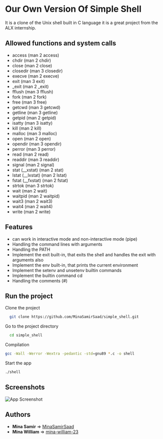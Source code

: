 # Our Own Version Of Simple Shell

It is a clone of the Unix shell built in C language it is a great project from the ALX internship.
## Allowed functions and system calls
- access (man 2 access)
- chdir (man 2 chdir)
- close (man 2 close)
- closedir (man 3 closedir)
- execve (man 2 execve)
- exit (man 3 exit)
- _exit (man 2 _exit)
- fflush (man 3 fflush)
- fork (man 2 fork)
- free (man 3 free)
- getcwd (man 3 getcwd)
- getline (man 3 getline)
- getpid (man 2 getpid)
- isatty (man 3 isatty)
- kill (man 2 kill)
- malloc (man 3 malloc)
- open (man 2 open)
- opendir (man 3 opendir)
- perror (man 3 perror)
- read (man 2 read)
- readdir (man 3 readdir)
- signal (man 2 signal)
- stat (__xstat) (man 2 stat)
- lstat (__lxstat) (man 2 lstat)
- fstat (__fxstat) (man 2 fstat)
- strtok (man 3 strtok)
- wait (man 2 wait)
- waitpid (man 2 waitpid)
- wait3 (man 2 wait3)
- wait4 (man 2 wait4)
- write (man 2 write)
## Features  
- can work in interactive mode and non-interactive mode (pipe)
- Handling the command lines with arguments
- Handling the PATH 
- Implement the exit built-in, that exits the shell and handles the exit with arguments also
- Implement the env built-in, that prints the current environment
- Implement the setenv and unsetenv builtin commands
- Implement the builtin command cd
- Handling the comments (#)


## Run the project
Clone the project  

~~~bash  
  git clone https://github.com/MinaSamirSaad/simple_shell.git
~~~

Go to the project directory  

~~~bash  
  cd simple_shell
~~~

Compilation  

~~~bash  
gcc -Wall -Werror -Wextra -pedantic -std=gnu89 *.c -o shell
~~~

Start the app 

~~~bash  
./shell
~~~  

## Screenshots  
![App Screenshot](https://github.com/MinaSamirSaad/simple_shell/screenshots/screenshots1.png)



## Authors
* **Mina Samir** => [MinaSamirSaad](https://github.com/MinaSamirSaad)
* **Mina William** => [mina-william-23](https://github.com/mina-william-23)
 
 
